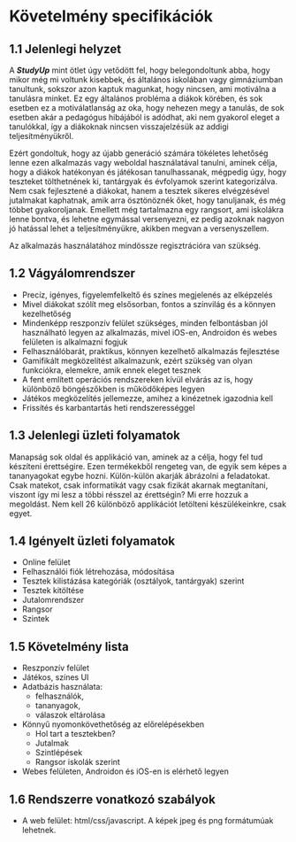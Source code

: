 # Követelmény specifikációk

## 1.1 Jelenlegi helyzet

A ***StudyUp*** mint ötlet úgy vetődött fel, hogy belegondoltunk abba, hogy mikor még mi voltunk kisebbek, és általános iskolában vagy gimnáziumban tanultunk,
sokszor azon kaptuk magunkat, hogy nincsen, ami motiválna a tanulásra minket. Ez egy általános probléma a diákok körében, és sok esetben ez a motiválatlanság az oka, hogy nehezen megy a tanulás, de sok esetben akár a pedagógus hibájából is adódhat, aki nem gyakorol eleget a tanulókkal, így a diákoknak nincsen visszajelzésük az addigi teljesítményükről.

Ezért gondoltuk, hogy az újabb generáció számára tökéletes lehetőség lenne ezen alkalmazás vagy weboldal használatával tanulni, aminek célja, hogy a diákok hatékonyan és játékosan tanulhassanak, mégpedig úgy, hogy teszteket tölthetnének ki, tantárgyak és évfolyamok szerint kategorizálva.
Nem csak fejlesztené a diákokat, hanem a tesztek sikeres elvégzésével jutalmakat kaphatnak, amik arra ösztönöznék őket, hogy tanuljanak, és még többet gyakoroljanak.
Emellett még tartalmazna egy rangsort, ami iskolákra lenne bontva, és lehetne egymással versenyezni, ez pedig azoknak nagyon jó hatással lehet a teljesítményükre, akikben megvan a versenyszellem.

Az alkalmazás használatához mindössze regisztrációra van szükség.

## 1.2 Vágyálomrendszer

+ Precíz, igényes, figyelemfelkeltő és színes megjelenés az elképzelés
+ Mivel diákokat szólít meg elsősorban, fontos a színvilág és a könnyen kezelhetőség
+ Mindenképp reszponzív felület szükséges, minden felbontásban jól használható legyen az alkalmazás, mivel iOS-en, Androidon és webes felületen is alkalmazni fogjuk
+ Felhasználóbarát, praktikus, könnyen kezelhető alkalmazás fejlesztése
+ Gamifikált megközelítést alkalmazunk, ezért szükség van olyan funkciókra, elemekre, amik ennek eleget tesznek
+ A fent említett operációs rendszereken kívül elvárás az is, hogy különböző böngészőkben is működőképes legyen
+ Játékos megközelítés jellemezze, amihez a kinézetnek igazodnia kell
+ Frissítés és karbantartás heti rendszerességgel

## 1.3 Jelenlegi üzleti folyamatok

Manapság sok oldal és applikáció van, aminek az a célja, hogy fel tud készíteni érettségire. Ezen termékekből rengeteg van, de egyik sem képes a tananyagokat egybe hozni. Külön-külön akarják ábrázolni a feladatokat. Csak matekot, csak informatikát vagy csak fizikát akarnak megtanítani, viszont így mi lesz a többi résszel az érettségin? 
Mi erre hozzuk a megoldást. Nem kell 26 különböző applikációt letölteni készülékeinkre, csak egyet.

## 1.4 Igényelt üzleti folyamatok

- Online felület
- Felhasználói fiók létrehozása, módosítása
- Tesztek kilistázása kategóriák (osztályok, tantárgyak) szerint
- Tesztek kitöltése
- Jutalomrendszer
- Rangsor
- Szintek

## 1.5 Követelmény lista

- Reszponzív felület
- Játékos, színes UI
- Adatbázis használata:
  - felhasználók,
  - tananyagok,
  - válaszok eltárolása
- Könnyű nyomonkövethetőség az előrelépésekben
  - Hol tart a tesztekben?
  - Jutalmak
  - Szintlépések
  - Rangsor iskolák szerint
- Webes felületen, Androidon és iOS-en is elérhető legyen

## 1.6 Rendszerre vonatkozó szabályok

- A web felület: html/css/javascript. A képek jpeg és png formátumúak lehetnek.  
